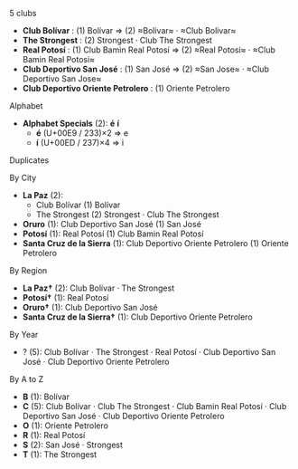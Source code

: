 5 clubs

- **Club Bolívar** : (1) Bolívar ⇒ (2) ≈Bolivar≈ · ≈Club Bolivar≈
- **The Strongest** : (2) Strongest · Club The Strongest
- **Real Potosí** : (1) Club Bamin Real Potosí ⇒ (2) ≈Real Potosi≈ · ≈Club Bamin Real Potosi≈
- **Club Deportivo San José** : (1) San José ⇒ (2) ≈San Jose≈ · ≈Club Deportivo San Jose≈
- **Club Deportivo Oriente Petrolero** : (1) Oriente Petrolero




Alphabet

- **Alphabet Specials** (2):  **é**  **í** 
  - **é** (U+00E9 / 233)×2 ⇒ e
  - **í** (U+00ED / 237)×4 ⇒ i




Duplicates





By City

- **La Paz** (2): 
  - Club Bolívar  (1) Bolívar
  - The Strongest  (2) Strongest · Club The Strongest
- **Oruro** (1): Club Deportivo San José  (1) San José
- **Potosí** (1): Real Potosí  (1) Club Bamin Real Potosí
- **Santa Cruz de la Sierra** (1): Club Deportivo Oriente Petrolero  (1) Oriente Petrolero




By Region

- **La Paz†** (2):   Club Bolívar · The Strongest
- **Potosí†** (1):   Real Potosí
- **Oruro†** (1):   Club Deportivo San José
- **Santa Cruz de la Sierra†** (1):   Club Deportivo Oriente Petrolero




By Year

- ? (5):   Club Bolívar · The Strongest · Real Potosí · Club Deportivo San José · Club Deportivo Oriente Petrolero






By A to Z

- **B** (1): Bolívar
- **C** (5): Club Bolívar · Club The Strongest · Club Bamin Real Potosí · Club Deportivo San José · Club Deportivo Oriente Petrolero
- **O** (1): Oriente Petrolero
- **R** (1): Real Potosí
- **S** (2): San José · Strongest
- **T** (1): The Strongest




